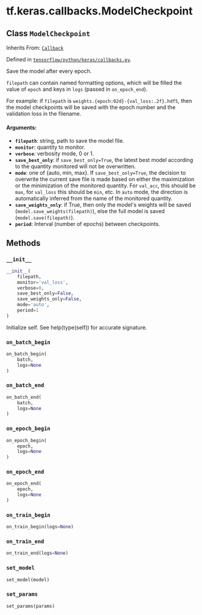 <div itemscope itemtype="http://developers.google.com/ReferenceObject">
<meta itemprop="name" content="tf.keras.callbacks.ModelCheckpoint" />
<meta itemprop="property" content="__init__"/>
<meta itemprop="property" content="on_batch_begin"/>
<meta itemprop="property" content="on_batch_end"/>
<meta itemprop="property" content="on_epoch_begin"/>
<meta itemprop="property" content="on_epoch_end"/>
<meta itemprop="property" content="on_train_begin"/>
<meta itemprop="property" content="on_train_end"/>
<meta itemprop="property" content="set_model"/>
<meta itemprop="property" content="set_params"/>
</div>

# tf.keras.callbacks.ModelCheckpoint

## Class `ModelCheckpoint`

Inherits From: [`Callback`](../../../tf/keras/callbacks/Callback.md)



Defined in [`tensorflow/python/keras/callbacks.py`](https://www.tensorflow.org/code/tensorflow/python/keras/callbacks.py).

Save the model after every epoch.

`filepath` can contain named formatting options,
which will be filled the value of `epoch` and
keys in `logs` (passed in `on_epoch_end`).

For example: if `filepath` is `weights.{epoch:02d}-{val_loss:.2f}.hdf5`,
then the model checkpoints will be saved with the epoch number and
the validation loss in the filename.

#### Arguments:

* <b>`filepath`</b>: string, path to save the model file.
* <b>`monitor`</b>: quantity to monitor.
* <b>`verbose`</b>: verbosity mode, 0 or 1.
* <b>`save_best_only`</b>: if `save_best_only=True`,
        the latest best model according to
        the quantity monitored will not be overwritten.
* <b>`mode`</b>: one of {auto, min, max}.
        If `save_best_only=True`, the decision
        to overwrite the current save file is made
        based on either the maximization or the
        minimization of the monitored quantity. For `val_acc`,
        this should be `max`, for `val_loss` this should
        be `min`, etc. In `auto` mode, the direction is
        automatically inferred from the name of the monitored quantity.
* <b>`save_weights_only`</b>: if True, then only the model's weights will be
        saved (`model.save_weights(filepath)`), else the full model
        is saved (`model.save(filepath)`).
* <b>`period`</b>: Interval (number of epochs) between checkpoints.

## Methods

<h3 id="__init__"><code>__init__</code></h3>

``` python
__init__(
    filepath,
    monitor='val_loss',
    verbose=0,
    save_best_only=False,
    save_weights_only=False,
    mode='auto',
    period=1
)
```

Initialize self.  See help(type(self)) for accurate signature.

<h3 id="on_batch_begin"><code>on_batch_begin</code></h3>

``` python
on_batch_begin(
    batch,
    logs=None
)
```



<h3 id="on_batch_end"><code>on_batch_end</code></h3>

``` python
on_batch_end(
    batch,
    logs=None
)
```



<h3 id="on_epoch_begin"><code>on_epoch_begin</code></h3>

``` python
on_epoch_begin(
    epoch,
    logs=None
)
```



<h3 id="on_epoch_end"><code>on_epoch_end</code></h3>

``` python
on_epoch_end(
    epoch,
    logs=None
)
```



<h3 id="on_train_begin"><code>on_train_begin</code></h3>

``` python
on_train_begin(logs=None)
```



<h3 id="on_train_end"><code>on_train_end</code></h3>

``` python
on_train_end(logs=None)
```



<h3 id="set_model"><code>set_model</code></h3>

``` python
set_model(model)
```



<h3 id="set_params"><code>set_params</code></h3>

``` python
set_params(params)
```





